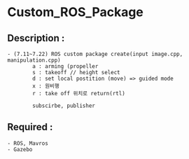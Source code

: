 # Custom_ROS_Package

## Description :
    - (7.11~7.22) ROS custom package create(input image.cpp, manipulation.cpp)
            a : arming (propeller 
            s : takeoff // height select
            d : set local postition (move) => guided mode
            x : 원비행
            r : take off 위치로 return(rtl)
            
            subscirbe, publisher

## Required :
    - ROS, Mavros
    - Gazebo    
    

